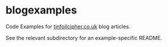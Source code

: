 # blogexamples
Code Examples for [tinfoilcipher.co.uk](https://www.tinfoilcipher.co.uk) blog articles.

See the relevant subdirectory for an example-specific README.
